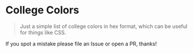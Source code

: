 # College Colors

> Just a simple list of college colors in hex format, which can be useful for things like CSS.

If you spot a mistake please file an Issue or open a PR, thanks!